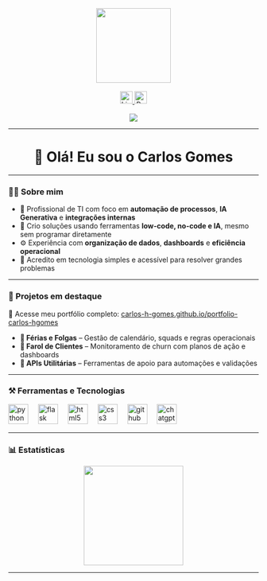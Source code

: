 <div align="center">
  <img height="150" src="https://media.giphy.com/media/M9gbBd9nbDrOTu1Mqx/giphy.gif" />
</div>

<br/>

<div align="center">
  <a href="https://www.linkedin.com/in/carlos-he-gomes" target="_blank">
    <img src="https://img.shields.io/static/v1?message=LinkedIn&logo=linkedin&label=&color=0077B5&logoColor=white&labelColor=&style=for-the-badge" height="25" alt="LinkedIn Badge"/>
  </a>
  <a href="https://carlos-h-gomes.github.io/portfolio-carlos-hgomes/" target="_blank">
    <img src="https://img.shields.io/static/v1?message=Portfólio&logo=githubpages&label=&color=222222&logoColor=white&labelColor=&style=for-the-badge" height="25" alt="Portfolio Badge"/>
  </a>
</div>

<br/>

<div align="center">
  <img src="https://visitor-badge.laobi.icu/badge?page_id=carlos-h-gomes" />
</div>

---

<h1 align="center">👋 Olá! Eu sou o Carlos Gomes</h1>

---

### 👨‍💻 Sobre mim

- 💼 Profissional de TI com foco em **automação de processos**, **IA Generativa** e **integrações internas**  
- 🧠 Crio soluções usando ferramentas **low-code, no-code e IA**, mesmo sem programar diretamente  
- ⚙️ Experiência com **organização de dados**, **dashboards** e **eficiência operacional**  
- 🚀 Acredito em tecnologia simples e acessível para resolver grandes problemas

---

### 📌 Projetos em destaque

🔗 Acesse meu portfólio completo: [carlos-h-gomes.github.io/portfolio-carlos-hgomes](https://carlos-h-gomes.github.io/portfolio-carlos-hgomes/)

- **📆 Férias e Folgas** – Gestão de calendário, squads e regras operacionais  
- **🚨 Farol de Clientes** – Monitoramento de churn com planos de ação e dashboards  
- **🧰 APIs Utilitárias** – Ferramentas de apoio para automações e validações

---

### ⚒️ Ferramentas e Tecnologias

<div align="left">
  <img src="https://cdn.jsdelivr.net/gh/devicons/devicon/icons/python/python-original.svg" height="40" alt="python" />
  <img width="12" />
  <img src="https://cdn.jsdelivr.net/gh/devicons/devicon/icons/flask/flask-original.svg" height="40" alt="flask" />
  <img width="12" />
  <img src="https://cdn.jsdelivr.net/gh/devicons/devicon/icons/html5/html5-original.svg" height="40" alt="html5" />
  <img width="12" />
  <img src="https://cdn.jsdelivr.net/gh/devicons/devicon/icons/css3/css3-original.svg" height="40" alt="css3" />
  <img width="12" />
  <img src="https://cdn.jsdelivr.net/gh/devicons/devicon/icons/github/github-original.svg" height="40" alt="github" />
  <img width="12" />
  <img src="https://img.icons8.com/color/48/000000/chatgpt.png" height="40" alt="chatgpt" />
</div>

---

### 📊 Estatísticas

<div align="center">
  <img src="https://streak-stats.demolab.com?user=carlos-h-gomes&theme=dark&hide_border=false&border_radius=5" height="200" />
</div>

---

